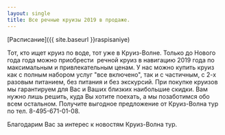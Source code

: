 ```yaml
---
layout: single
title: Все речные круизы 2019 в продаже.
---
```


[Расписание]({{ site.baseurl }}raspisaniye)

Тот, кто ищет круиз по воде, тот уже в Круиз-Волне. Только до Нового года года можно приобрести&nbsp; речной круиз в навигацию 2019 года по максимальным и привлекательным ценам. У нас можно купить круиз как с полным набором услуг "все включено", так и с частичным, с 2-х разовым питанием, без питания и без экскурсий. При покупке круизов мы гарантируем для Вас и Ваших близких наибольшие скидки. Вам нужно лишь решить, куда Вы хотите поехать, а мы позаботимся обо всем остальном. Получите выгодное предложение от Круиз-Волна тур по тел. 8-495-671-01-08.

Благодарим Вас за интерес к новостям Круиз-Волна тур.
